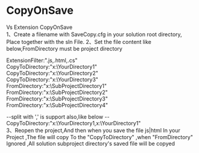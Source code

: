 # CopyOnSave
Vs Extension CopyOnSave  
1、Create a filename with SaveCopy.cfg in your solution root directory, Place together with the sln File. 2、Set the file content like below,FromDirectory must be project directory  

ExtensionFilter:".js,.html,.cs"  
CopyToDirectory:"x:\YourDirectory1\"  
CopyToDirectory:"x:\YourDirectory2\"  
CopyToDirectory:"x:\YourDirectory3\"   
FromDirectory:"x:\SubProjectDirectory1\"  
FromDirectory:"x:\SubProjectDirectory2\"  
FromDirectory:"x:\SubProjectDirectory3\"  
FromDirectory:"x:\SubProjectDirectory4\"  

--split with ',' is support also,like below --CopyToDirectory:"x:\YourDirectory1\,x:\YourDirectory1\"  
3、Reopen the project,And then when you save the file js|html In your Project ,The file will copy To the "CopyToDirectory" ,when "FromDirectory" Ignored ,All solution subproject directory's saved file will be copyed  
